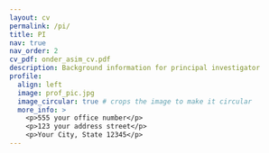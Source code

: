 ```yaml
---
layout: cv
permalink: /pi/
title: PI
nav: true
nav_order: 2
cv_pdf: onder_asim_cv.pdf
description: Background information for principal investigator
profile:
  align: left
  image: prof_pic.jpg
  image_circular: true # crops the image to make it circular
  more_info: >
    <p>555 your office number</p>
    <p>123 your address street</p>
    <p>Your City, State 12345</p>  
---
```

